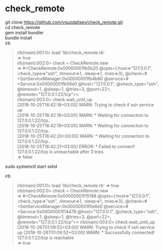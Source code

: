 # check_remote
git clone https://github.com/vsuzdaltsev/check_remote.git   
cd check_remote   
gem install bundler   
bundle install   
irb   
>irb(main):001:0> load 'lib/check_remote.rb'   
=> true   
irb(main):002:0> check = CheckRemote.new   
=> #<CheckRemote:0x00000001fb5b20 @opts={:host=>"127.0.0.1", :check_type=>"ssh", :timeout=>1, :sleep=>1, :tries=>3}, @check=#<SshServiceManager:0x00000001fb4b80 @service=#<Service:0x00000001fb59e0 @host="127.0.0.1", @check_type="ssh", @timeout=1, @sleep=1, @tries=3, @port=22>, @remote="127.0.0.1:22/tcp">>   
irb(main):003:0> check.wait_until_up   
[2018-10-25T16:42:18+03:00] WARN: Trying to check if ssh service up   
[2018-10-25T16:42:18+03:00] WARN: * Waiting for connection to 127.0.0.1:22/tcp..   
[2018-10-25T16:42:19+03:00] WARN: * Waiting for connection to 127.0.0.1:22/tcp..   
[2018-10-25T16:42:20+03:00] WARN: * Waiting for connection to 127.0.0.1:22/tcp..   
[2018-10-25T16:42:21+03:00] ERROR: * Failed to connect! 127.0.0.1:22/tcp is unreachable after 3 tries.   
=> false   

sudo systemctl start sshd   

irb   
>irb(main):001:0> load 'lib/check_remote.rb'
=> true   
irb(main):002:0> check = CheckRemote.new   
=> #<CheckRemote:0x00000001f15198 @opts={:host=>"127.0.0.1", :check_type=>"ssh", :timeout=>1, :sleep=>1, :tries=>3}, @check=#<SshServiceManager:0x00000001f0e6e0 @service=#<Service:0x00000001f14478 @host="127.0.0.1", @check_type="ssh", @timeout=1, @sleep=1, @tries=3, @port=22>, @remote="127.0.0.1:22/tcp">>
irb(main):003:0> check.wait_until_up   
[2018-10-26T01:09:52+03:00] WARN: Trying to check if ssh service up
[2018-10-26T01:09:52+03:00] WARN: * Successfully connected! 127.0.0.1:22/tcp is reachable   
=> true   

